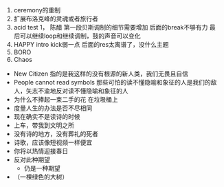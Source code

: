 1. ceremony的重制
2. 扩展布洛克峰的灵魂或者旅行者
3. acid test 1， 陈醋
	第一段贝斯调制的细节需要增加
		后面的break不够有力
	最后可以继续loop和继续调制，鼓的声音可以变化
4. HAPPY
	intro kick弱一点
	后面的res太离谱了，没什么主题
5. BORO
6. Chaos
- New Citizen
	指的是我这样的没有根源的新人类，我们无畏且自信
- People cannot read symbols
	那些可怕的读不懂隐喻和象征的人是我们的敌人，矢志不渝地反对读不懂隐喻和象征的人
- 为什么不捧起一束二手的花
	在垃圾桶上
- 度量人生的办法是否不尽相同
- 现在确实不是读诗的时候
- 上车，带我到文明之所
- 没有诗的地方，没有葬礼的死者
- 诗歌，应该像短视频一样便宜
- 你将以热情迎接春日
- 反对此种期望
	- 仍是一种期望
- （一棵绿色的大树）
